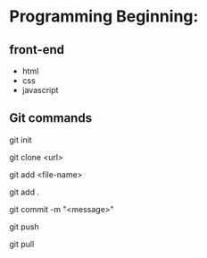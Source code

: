 # Programming Beginning:

## front-end

- html
- css
- javascript

## Git commands

git init

git clone \<url>

git add \<file-name>

git add .

git commit -m "\<message>"

git push

git pull
